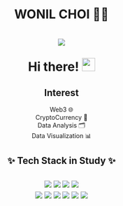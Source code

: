 <div align=center>
  <h1> WONIL CHOI 🐱‍🏍 <h1>

<a href="https://hits.seeyoufarm.com"><img src="https://hits.seeyoufarm.com/api/count/incr/badge.svg?url=https%3A%2F%2Fgithub.com%2Fwonillin%2Fwonillin&count_bg=%2379C83D&title_bg=%23555555&icon=mediafire.svg&icon_color=%23E7E7E7&title=hits&edge_flat=false"/></a>

Hi there! <img src="https://www.emojiall.com/images/240/skype/1f525.png" width="30px">

<h2> Interest </h2>
    Web3 🌐<br/>
    CryptoCurrency 🍕<br/>
    Data Analysis 🗂️<br/>
    Data Visualization 📊<br/>
 </div>

<div align=center>
<h2> ✨ Tech Stack in Study ✨<h2>


<img src="https://img.shields.io/badge/HTML-E34F26?style=flat-square&logo=HTML5&logoColor=white"/>
<img src="https://img.shields.io/badge/CSS3-F68212?style=flat-square&logo=CSS3&logoColor=white"/>
<img src="https://img.shields.io/badge/SCSS-CC6699?style=flat-square&logo=Sass&logoColor=white"/>
<img src="https://img.shields.io/badge/StyledComponents/Emotion-DB7093?style=flat-square&logo=Styled-components&logoColor=white"/><br/>
<img src="https://img.shields.io/badge/JavaScript-F7DF1E?style=flat-square&logo=JavaScript&logoColor=white"/>
<img src="https://img.shields.io/badge/TypeScript-3178C6?style=flat-square&logo=TypeScript&logoColor=white"/>
<img src="https://img.shields.io/badge/React-61DAFB?style=flat-square&logo=React&logoColor=white"/>
<img src="https://img.shields.io/badge/Redux-764ABC?style=flat-square&logo=Redux&logoColor=white"/>
<img src="https://img.shields.io/badge/Mobx-FF9955?style=flat-square&logo=Mobx&logoColor=white"/>
<img src="https://img.shields.io/badge/Next-000000?style=flat-square&logo=Next.js&logoColor=white"/><br/>
</div>
